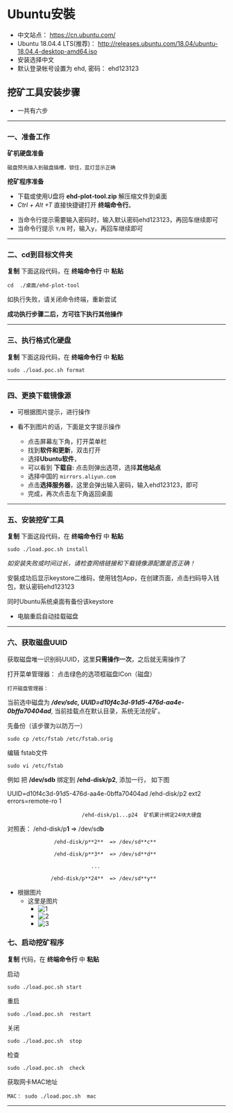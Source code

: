 # Ubuntu安裝

- 中文站点： https://cn.ubuntu.com/
- Ubuntu 18.04.4 LTS(推荐)： http://releases.ubuntu.com/18.04/ubuntu-18.04.4-desktop-amd64.iso 
- 安装选择中文
- 默认登录帐号设置为 ehd,  密码： ehd123123





## 挖矿工具安装步骤

- 一共有六步

---



### 一、准备工作

**矿机硬盘准备**

```
磁盘预先插入到磁盘插槽，锁住，蓝灯显示正确 
```

**挖矿程序准备**

- 下载或使用U盘将 **ehd-plot-tool.zip** 解压缩文件到桌面
- *Ctrl + Alt +T*    直接快捷键打开 **终端命令行**。

<!--注意！-->

- 当命令行提示需要输入密码时，输入默认密码ehd123123，再回车继续即可
- 当命令行提示 `Y/N` 时，输入y，再回车继续即可

---



### 二、cd到目标文件夹

**复制** 下面这段代码，在 **终端命令行** 中 **粘贴**

 ```
cd  ./桌面/ehd-plot-tool
 ```
如执行失败，请关闭命令终端，重新尝试

<!--注意-->

**成功执行步骤二后，方可往下执行其他操作**

---



### 三、执行格式化硬盘

**复制** 下面这段代码，在 **终端命令行** 中 **粘贴**

```
sudo ./load.poc.sh format
```

---



### 四、更换下载镜像源

- 可根据图片提示，进行操作

- 看不到图片的话，下面是文字提示操作
  - 点击屏幕左下角，打开菜单栏
  - 找到**软件和更新**，双击打开
  - 选择**Ubuntu软件**，
  - 可以看到 **下载自:** 点击则弹出选项，选择**其他站点**
  - 选择中国的 `mirrors.aliyun.com`
  - 点击**选择服务器**，这里会弹出输入密码，输入ehd123123，即可
  - 完成，再次点击左下角返回桌面

---



### 五、安装挖矿工具

**复制** 下面这段代码，在 **终端命令行** 中 **粘贴**

```
sudo ./load.poc.sh install
```

*如安装失败或时间过长，请检查网络链接和下载镜像源配置是否正确！*



安裝成功后显示keystore二维码，使用钱包App，在创建页面，点击扫码导入钱包，默认密码ehd123123

同时Ubuntu系统桌面有备份该keystore

- 电脑重启自动挂载磁盘





---



### 六、获取磁盘UUID

获取磁盘唯一识别码UUID，这里**只需操作一次**，之后就无需操作了

打开菜单管理器： 点击绿色的选项框磁盘ICon（磁盘）

    打开磁盘管理器： 


当前选中磁盘为 ***/dev/sdc,  UUID=d10f4c3d-91d5-476d-aa4e-0bffa70404ad***,  当前挂载点在默认目录，系统无法挖矿。

先备份（该步骤为以防万一）

```
sudo cp /etc/fstab /etc/fstab.orig
```

编辑 fstab文件

```
sudo vi /etc/fstab
```

例如 把 **/dev/sdb**  绑定到 **/ehd-disk/p2**,  添加一行， 如下图


UUID=d10f4c3d-91d5-476d-aa4e-0bffa70404ad  /ehd-disk/p2  ext2   errors=remote-ro  1

                            /ehd-disk/p1...p24  矿机累计绑定24块大硬盘


对照表：   /ehd-disk/p**1**  =>  /dev/sd**b**

                   /ehd-disk/p**2**  => /dev/sd**c**
    
                   /ehd-disk/p**3**  => /dev/sd**d**
    
                               ...
    
                  /ehd-disk/p**24**  => /dev/sd**y**
- 根据图片
  - 这里是图片
    - ![1](https://dl.ehd.io/dashboard.png)
    - ![2](https://dl.ehd.io/disk.png)
    - ![3](https://dl.ehd.io/fstab.png)





### 七、启动挖矿程序

**复制** 代码，在 **终端命令行** 中 **粘贴**

启动

```
sudo ./load.poc.sh start  
```

重启  

```
sudo ./load.poc.sh  restart
```

关闭

```
sudo ./load.poc.sh  stop   
```

检查

```
sudo ./load.poc.sh  check 
```

获取网卡MAC地址 

```
MAC： sudo ./load.poc.sh  mac     
```





---

















